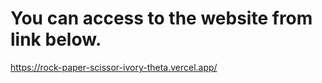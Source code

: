 # You can access to the website from link below.
https://rock-paper-scissor-ivory-theta.vercel.app/
